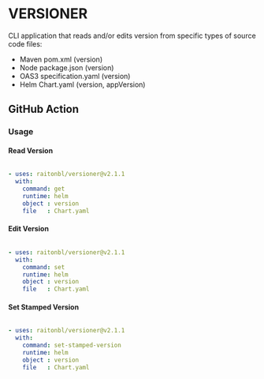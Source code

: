 # VERSIONER
CLI application that reads and/or edits version from specific types of source code files:
- Maven pom.xml (version)
- Node package.json (version)
- OAS3 specification.yaml (version)
- Helm Chart.yaml (version, appVersion)

## GitHub Action

### Usage

#### Read Version

```yaml

- uses: raitonbl/versioner@v2.1.1
  with:
    command: get
    runtime: helm
    object : version
    file   : Chart.yaml
```

#### Edit Version

```yaml

- uses: raitonbl/versioner@v2.1.1
  with:
    command: set
    runtime: helm
    object : version
    file   : Chart.yaml
```

#### Set Stamped Version

```yaml

- uses: raitonbl/versioner@v2.1.1
  with:
    command: set-stamped-version
    runtime: helm
    object : version
    file   : Chart.yaml
```